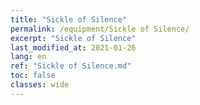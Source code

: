 ```yaml
---
title: "Sickle of Silence"
permalink: /equipment/Sickle of Silence/
excerpt: "Sickle of Silence"
last_modified_at: 2021-01-26
lang: en
ref: "Sickle of Silence.md"
toc: false
classes: wide
---
```


